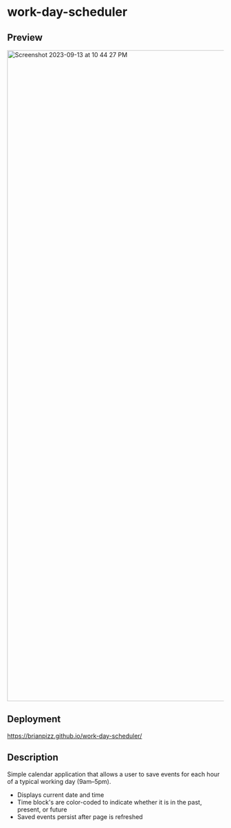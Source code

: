 # work-day-scheduler
## Preview
<img width="1512" alt="Screenshot 2023-09-13 at 10 44 27 PM" src="https://github.com/BrianPizz/work-day-scheduler/assets/138056153/5b2b196f-6282-44f3-9c87-23a4892a41ba">

## Deployment
https://brianpizz.github.io/work-day-scheduler/

## Description
Simple calendar application that allows a user to save events for each hour of a typical working day (9am–5pm).
* Displays current date and time
* Time block's are color-coded to indicate whether it is in the past, present, or future
* Saved events persist after page is refreshed
